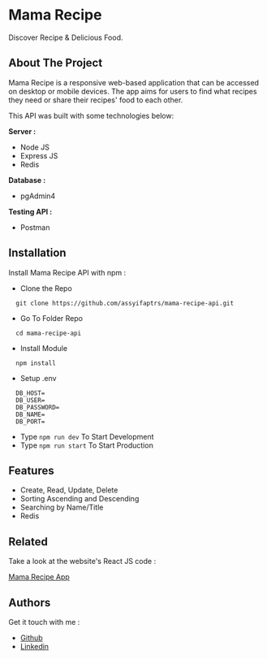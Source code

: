 # Mama Recipe

Discover Recipe & Delicious Food.

## About The Project
Mama Recipe is a responsive web-based application that can be accessed on desktop or mobile devices. The app aims for users to find what recipes they need or share their recipes' food to each other.

This API was built with some technologies below:

**Server :**
- Node JS
- Express JS
- Redis

**Database :**
- pgAdmin4

**Testing API :**
- Postman
## Installation

Install Mama Recipe API with npm :

- Clone the Repo

```
  git clone https://github.com/assyifaptrs/mama-recipe-api.git
```

- Go To Folder Repo

```
  cd mama-recipe-api
```

- Install Module

```
  npm install
```

- Setup .env
```
  DB_HOST=
  DB_USER=
  DB_PASSWORD=
  DB_NAME=
  DB_PORT=
```

- Type  ```npm run dev``` To Start Development
- Type  ```npm run start``` To Start Production
    

## Features

- Create, Read, Update, Delete
- Sorting Ascending and Descending
- Searching by Name/Title
- Redis

## Related

Take a look at the website's React JS code :

[Mama Recipe App](https://github.com/assyifaptrs/mama-recipe-app)

## Authors

Get it touch with me :

- [Github](https://www.github.com/assyifaptrs)
- [Linkedin](https://www.linkedin.com/in/assyifa-putri)

